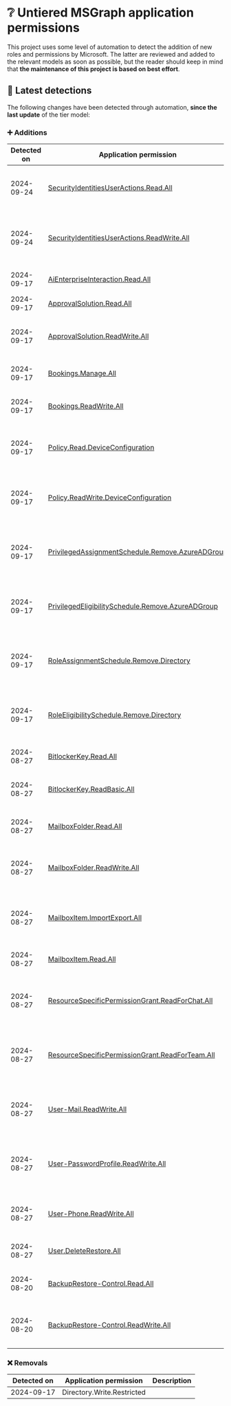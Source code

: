 # ❔ Untiered MSGraph application permissions

This project uses some level of automation to detect the addition of new roles and permissions by Microsoft. The latter are reviewed and added to the relevant models as soon as possible, but the reader should keep in mind that **the maintenance of this project is based on best effort**.

## 🔎 Latest detections

The following changes have been detected through automation, **since the last update** of the tier model:

### ➕ Additions

| Detected on | Application permission | Description | 
|---|---|---|
| 2024-09-24 | [SecurityIdentitiesUserActions.Read.All](https://graph.microsoft.com/v1.0/directoryRoleTemplates/3e5d0bee-973f-4736-a123-4e1ab146f3a8) | Read all identity security available user actions |
| 2024-09-24 | [SecurityIdentitiesUserActions.ReadWrite.All](https://graph.microsoft.com/v1.0/directoryRoleTemplates/b4146a3a-dd4f-4af4-8d91-7cc0eef3d041) | Read and perform all identity security available user actions |
| 2024-09-17 | [AiEnterpriseInteraction.Read.All](https://graph.microsoft.com/v1.0/directoryRoleTemplates/839c90ab-5771-41ee-aef8-a562e8487c1e) | Read all AI enterprise interactions. |
| 2024-09-17 | [ApprovalSolution.Read.All](https://graph.microsoft.com/v1.0/directoryRoleTemplates/9f265de7-8d5e-4e9a-a805-5e8bbc49656f) | Read all approvals |
| 2024-09-17 | [ApprovalSolution.ReadWrite.All](https://graph.microsoft.com/v1.0/directoryRoleTemplates/45583558-1113-4d06-8969-e79a28edc9ad) | Read all approvals and manage approval subscriptions |
| 2024-09-17 | [Bookings.Manage.All](https://graph.microsoft.com/v1.0/directoryRoleTemplates/6b22000a-1228-42ec-88db-b8c00399aecb) | Manage bookings information |
| 2024-09-17 | [Bookings.ReadWrite.All](https://graph.microsoft.com/v1.0/directoryRoleTemplates/0c4b2d20-7919-468d-8668-c54b09d4dee8) | Read and write bookings information |
| 2024-09-17 | [Policy.Read.DeviceConfiguration](https://graph.microsoft.com/v1.0/directoryRoleTemplates/bdba4817-6ba1-4a7c-8a01-be9bc7c242dd) | Read your organization's device configuration policies |
| 2024-09-17 | [Policy.ReadWrite.DeviceConfiguration](https://graph.microsoft.com/v1.0/directoryRoleTemplates/230fb2d5-aa21-49c1-bfa7-ae1be179d867) | Read and write your organization's device configuration policies |
| 2024-09-17 | [PrivilegedAssignmentSchedule.Remove.AzureADGroup](https://graph.microsoft.com/v1.0/directoryRoleTemplates/55d1104b-3821-413d-b3ca-e2393d333cd3) | Delete assignment schedules for access to Azure AD groups |
| 2024-09-17 | [PrivilegedEligibilitySchedule.Remove.AzureADGroup](https://graph.microsoft.com/v1.0/directoryRoleTemplates/55745561-7572-4314-a737-a2c2a1b0dd2e) | Delete eligibility schedules for access to Azure AD groups |
| 2024-09-17 | [RoleAssignmentSchedule.Remove.Directory](https://graph.microsoft.com/v1.0/directoryRoleTemplates/d3495511-98b7-4df3-b317-4e35c19f6129) | Delete all active role assignments of your company's directory |
| 2024-09-17 | [RoleEligibilitySchedule.Remove.Directory](https://graph.microsoft.com/v1.0/directoryRoleTemplates/79c7e69c-0d9f-4eff-97a8-49170a5a08ba) | Delete all eligible role assignments of your company's directory |
| 2024-08-27 | [BitlockerKey.Read.All](https://graph.microsoft.com/v1.0/directoryRoleTemplates/57f1cf28-c0c4-4ec3-9a30-19a2eaaf2f6e) | Read all BitLocker keys |
| 2024-08-27 | [BitlockerKey.ReadBasic.All](https://graph.microsoft.com/v1.0/directoryRoleTemplates/f690d423-6b29-4d04-98c6-694c42282419) | Read all BitLocker keys basic information |
| 2024-08-27 | [MailboxFolder.Read.All](https://graph.microsoft.com/v1.0/directoryRoleTemplates/99280d24-a782-4793-93cc-0888549957f6) | Read all the users' mailbox folders |
| 2024-08-27 | [MailboxFolder.ReadWrite.All](https://graph.microsoft.com/v1.0/directoryRoleTemplates/fef87b92-8391-4589-9da7-eb93dab7dc8a) | Read and write all the users' mailbox folders |
| 2024-08-27 | [MailboxItem.ImportExport.All](https://graph.microsoft.com/v1.0/directoryRoleTemplates/76577085-e73d-4f1d-b26a-85fb33892327) | Allows the app to perform backup and restore for all mailbox items |
| 2024-08-27 | [MailboxItem.Read.All](https://graph.microsoft.com/v1.0/directoryRoleTemplates/7d9f353d-a7bd-4fbb-822a-26d5dd39a3ce) | Read all the users' mailbox items |
| 2024-08-27 | [ResourceSpecificPermissionGrant.ReadForChat.All](https://graph.microsoft.com/v1.0/directoryRoleTemplates/2ff643d8-43e4-4a9b-88c1-86cb4a4b4c2f) | Read resource specific permissions granted on a chat |
| 2024-08-27 | [ResourceSpecificPermissionGrant.ReadForTeam.All](https://graph.microsoft.com/v1.0/directoryRoleTemplates/ad4600ae-d900-42cb-a9a2-2415d05593d0) | Read resource specific permissions granted on a team |
| 2024-08-27 | [User-Mail.ReadWrite.All](https://graph.microsoft.com/v1.0/directoryRoleTemplates/280d0935-0796-47d1-8d26-273470a3f17a) | Read and write all secondary mail addresses for users |
| 2024-08-27 | [User-PasswordProfile.ReadWrite.All](https://graph.microsoft.com/v1.0/directoryRoleTemplates/cc117bb9-00cf-4eb8-b580-ea2a878fe8f7) | Read and write all password profiles and reset user passwords |
| 2024-08-27 | [User-Phone.ReadWrite.All](https://graph.microsoft.com/v1.0/directoryRoleTemplates/86ceff06-c822-49ff-989a-d912845ffe69) | Read and write all user mobile phone and business phones |
| 2024-08-27 | [User.DeleteRestore.All](https://graph.microsoft.com/v1.0/directoryRoleTemplates/eccc023d-eccf-4e7b-9683-8813ab36cecc) | Delete and restore all users |
| 2024-08-20 | [BackupRestore-Control.Read.All](https://graph.microsoft.com/v1.0/directoryRoleTemplates/6fe20a79-0e15-45a1-b019-834c125993a0) | Read the status of the M365 backup service |
| 2024-08-20 | [BackupRestore-Control.ReadWrite.All](https://graph.microsoft.com/v1.0/directoryRoleTemplates/fb240865-88f8-4a1d-923f-98dbc7920860) | Update or read the status of the M365 backup service |

### ❌ Removals

| Detected on | Application permission | Description | 
|---|---|---|
| 2024-09-17 | Directory.Write.Restricted |
